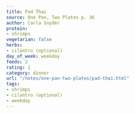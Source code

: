 ```yaml
---
title: Pad Thai
source: One Pan, Two Plates p. 36
author: Carla Snyder
protein:
- shrimps
vegetarian: false
herbs:
- cilantro (optional)
day_of_week: weekday
feeds: 2
rating: 1
category: dinner
url: "/notes/one-pan-two-plates/pad-thai.html"
tags:
- shrimps
- cilantro (optional)
- weekday
---
```



